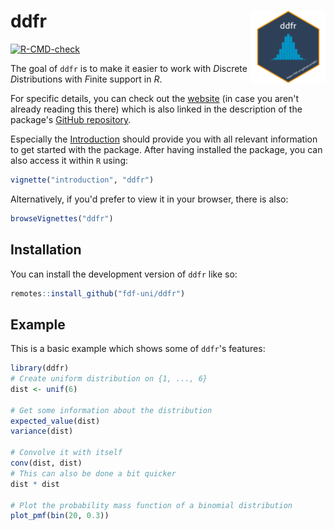 
# ddfr <a href="https://fdf-uni.github.io/ddfr/"><img src="man/figures/logo.png" align="right" height="116" alt="ddfr website" /></a>

<!-- badges: start -->
[![R-CMD-check](https://github.com/fdf-uni/ddfr/actions/workflows/R-CMD-check.yml/badge.svg)](https://github.com/fdf-uni/ddfr/actions/workflows/R-CMD-check.yml)
<!-- badges: end -->

The goal of `ddfr` is to make it easier to work with *D*iscrete *D*istributions with *F*inite support in *R*.

For specific details, you can check out the [website](https://fdf-uni.github.io/ddfr/) (in case you aren't already reading this there) which is also linked in the description of the package's [GitHub repository](https://github.com/fdf-uni/ddfr/).

Especially the [Introduction](https://fdf-uni.github.io/ddfr/articles/introduction.html) should provide you with all relevant information to get started with the package.
After having installed the package, you can also access it within `R` using:
``` r
vignette("introduction", "ddfr")
```
Alternatively, if you'd prefer to view it in your browser, there is also:
``` r
browseVignettes("ddfr")
```

## Installation

You can install the development version of `ddfr` like so:

``` r
remotes::install_github("fdf-uni/ddfr")
```

## Example

This is a basic example which shows some of `ddfr`'s features:

``` r
library(ddfr)
# Create uniform distribution on {1, ..., 6}
dist <- unif(6)

# Get some information about the distribution
expected_value(dist)
variance(dist)

# Convolve it with itself
conv(dist, dist)
# This can also be done a bit quicker
dist * dist

# Plot the probability mass function of a binomial distribution
plot_pmf(bin(20, 0.3))
```
